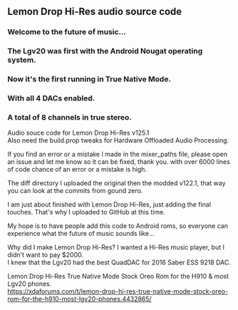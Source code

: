 ## Lemon Drop Hi-Res audio source code

### Welcome to the future of music...
### The Lgv20 was first with the Android Nougat operating system.
### Now it's the first running in True Native Mode.
### With all 4 DACs enabled.
### A total of 8 channels in true stereo.

Audio souce code for Lemon Drop Hi-Res v125.1<br>
Also need the build.prop tweaks for Hardware Offloaded Audio Processing.<br>

If you find an error or a mistake I made in the mixer_paths file, please open an issue and let me know so it can be fixed, thank you. with over 6000 lines of code chance of an error or a mistake is high.<br>

The diff directory I uploaded the original then the modded v122.1, that way you can look at the commits from gound zero.<br>

I am just about finished with Lemon Drop Hi-Res, just adding the final touches. That's why I uploaded to GitHub at this time.<br>

My hope is to have people add this code to Android roms, so everyone can experience what the future of music sounds like...<br>

Why did I make Lemon Drop Hi-Res? I wanted a Hi-Res music player, but I didn't want to pay $2000.<br>
I knew that the Lgv20 had the best QuadDAC for 2016 Saber ESS 9218 DAC.<br>


Lemon Drop Hi-Res True Native Mode Stock Oreo Rom for the H910 & most Lgv20 phones.<br>
https://xdaforums.com/t/lemon-drop-hi-res-true-native-mode-stock-oreo-rom-for-the-h910-most-lgv20-phones.4432865/
